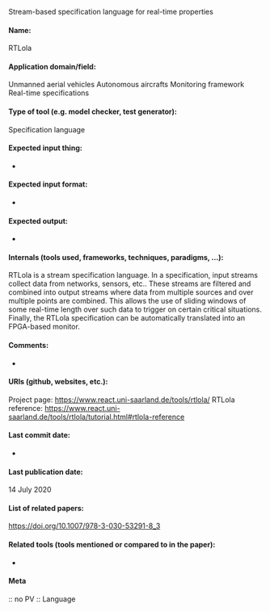 Stream-based specification language for real-time properties

#### Name:
RTLola

#### Application domain/field:
Unmanned aerial vehicles
Autonomous aircrafts
Monitoring framework
Real-time specifications

#### Type of tool (e.g. model checker, test generator):
Specification language

#### Expected input thing:
-

#### Expected input format:
-

#### Expected output:
-

#### Internals (tools used, frameworks, techniques, paradigms, ...):
RTLola is a stream specification language. In a specification, input streams collect data from networks, sensors, etc.. These streams are filtered and combined into output streams where data from multiple sources and over multiple points are combined. This allows the use of sliding windows of some real-time length over such data to trigger on certain critical situations. Finally, the RTLola specification can be automatically translated into an FPGA-based monitor.

#### Comments:
-

#### URIs (github, websites, etc.):
Project page: https://www.react.uni-saarland.de/tools/rtlola/
RTLola reference: https://www.react.uni-saarland.de/tools/rtlola/tutorial.html#rtlola-reference

#### Last commit date:
-

#### Last publication date:
14 July 2020

#### List of related papers:
https://doi.org/10.1007/978-3-030-53291-8_3

#### Related tools (tools mentioned or compared to in the paper):
-

#### Meta
:: no PV
:: Language